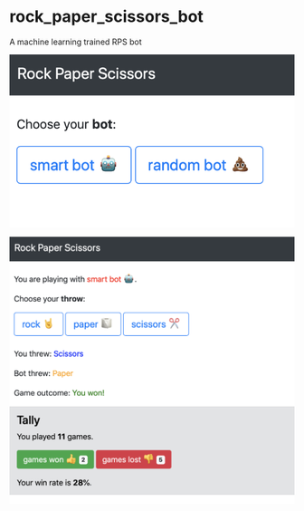 # rock_paper_scissors_bot
A machine learning trained RPS bot 

![png](demo_1.png)

![png](demo_2.png)

